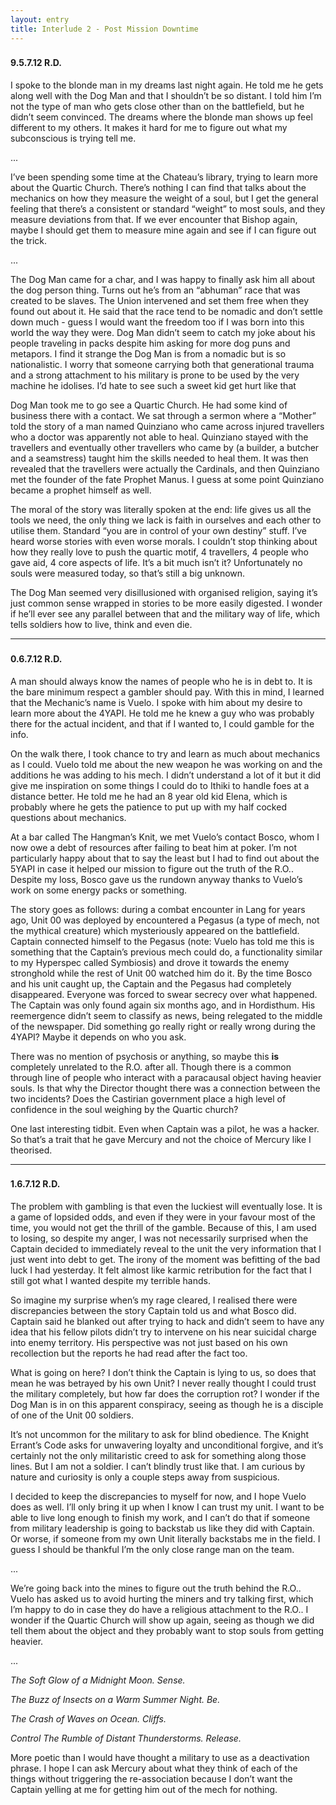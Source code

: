 ```yaml
---
layout: entry
title: Interlude 2 - Post Mission Downtime
---
```


<div class="header-row">
    <h3></h3>
    <h4>9.5.7.12 <span class="small-text">R.D.</span></h4>
</div>


I spoke to the blonde man in my dreams last night again. He told me he gets along well with the Dog Man and that I shouldn’t be so distant. I told him I’m not the type of man who gets close other than on the battlefield, but he didn’t seem convinced. The dreams where the blonde man shows up feel different to my others. It makes it hard for me to figure out what my subconscious is trying tell me. 

<div class="break">...</div>

I’ve been spending some time at the Chateau’s library, trying to learn more about the Quartic Church. There’s nothing I can find that talks about the mechanics on how they measure the weight of a soul, but I get the general feeling that there’s a consistent or standard “weight” to most souls, and they measure deviations from that. If we ever encounter that Bishop again, maybe I should get them to measure mine again and see if I can figure out the trick. 

<div class="break">...</div>
 
The Dog Man came for a char, and I was happy to finally ask him all about the dog person thing. Turns out he’s from an “abhuman” race that was created to be slaves. The Union intervened and set them free when they found out about it. He said that the race tend to be nomadic and don’t settle down much - guess I would want the freedom too if I was born into this world the way they were. Dog Man didn’t seem to catch my joke about his people traveling in packs despite him asking for more dog puns and metapors. I find it strange the Dog Man is from a nomadic but is so nationalistic. I worry that someone carrying both that generational trauma and a strong attachment to his military is prone to be used by the very machine he idolises. I’d hate to see such a sweet kid get hurt like that 

Dog Man took me to go see a Quartic Church. He had some kind of business there with a contact. We sat through a sermon where a “Mother” told the story of a man named Quinziano who came across injured travellers who a doctor was apparently not able to heal. Quinziano stayed with the travellers and eventually other travellers who came by (a builder, a butcher and a seamstress) taught him the skills needed to heal them. It was then revealed that the travellers were actually the Cardinals, and then Quinziano met the founder of the fate Prophet Manus. I guess at some point Quinziano became a prophet himself as well. 

The moral of the story was literally spoken at the end: life gives us all the tools we need, the only thing we lack is faith in ourselves and each other to utilise them. Standard “you are in control of your own destiny” stuff. I’ve heard worse stories with even worse morals. I couldn’t stop thinking about how they really love to push the quartic motif, 4 travellers, 4 people who gave aid, 4 core aspects of life. It’s a bit much isn’t it? Unfortunately no souls were measured today, so that’s still a big unknown. 

The Dog Man seemed very disillusioned with organised religion, saying it’s just common sense wrapped in stories  to be more easily digested. I wonder if he’ll ever see any parallel between that and the military way of life, which tells soldiers how to live, think and even die. 

<hr>

<div class="header-row">
    <h3></h3>
    <h4>0.6.7.12 <span class="small-text">R.D.</span></h4>
</div>

A man should always know the names of people who he is in debt to. It is the bare minimum respect a gambler should pay. With this in mind, I learned that the Mechanic’s name is Vuelo. I spoke with him about my desire to learn more about the 4YAPI. He told me he knew a guy who was probably there for the actual incident, and that if I wanted to, I could gamble for the info.

On the walk there, I took chance to try and learn as much about mechanics as I could. Vuelo told me about the new weapon he was working on and the additions he was adding to his mech. I didn’t understand a lot of it but it did give me inspiration on some things I could do to Ithiki to handle foes at a distance better. He told me he had an 8 year old kid Elena, which is probably where he gets the patience to put up with my half cocked questions about mechanics.

At a bar called The Hangman’s Knit, we met Vuelo’s contact Bosco, whom I now owe a debt of resources after failing to beat him at poker. I’m not particularly happy about that to say the least but I had to find out about the 5YAPI in case it helped our mission to figure out the truth of the R.O.. Despite my loss, Bosco gave us the rundown anyway thanks to Vuelo’s work on some energy packs or something.

The story goes as follows: during a combat encounter in Lang for years ago, Unit 00 was deployed by encountered a Pegasus (a type of mech, not the mythical creature) which mysteriously appeared on the battlefield. Captain connected himself to the Pegasus (note: Vuelo has told me this is something that the Captain’s previous mech could do, a functionality similar to my Hyperspec called Symbiosis) and drove it towards the enemy stronghold while the rest of Unit 00 watched him do it. By the time Bosco and his unit caught up, the Captain and the Pegasus had completely disappeared. Everyone was forced to swear secrecy over what happened. The Captain was only found again six months ago, and in Hordisthum. His reemergence didn’t seem to classify as news, being relegated to the middle of the newspaper. Did something go really right or really wrong during the 4YAPI? Maybe it depends on who you ask. 

There was no mention of psychosis or anything, so maybe this **is** completely unrelated to the R.O. after all. Though there is a common through line of people who interact with a paracausal object having heavier souls. Is that why the Director thought there was a connection between the two incidents? Does the Castirian government place a high level of confidence in the soul weighing by the Quartic church?

One last interesting tidbit. Even when Captain was a pilot, he was a hacker. So that’s a trait that he gave Mercury and not the choice of Mercury like I theorised. 

<hr>

<div class="header-row">
    <h3></h3>
    <h4>1.6.7.12 <span class="small-text">R.D.</span></h4>
</div>

The problem with gambling is that even the luckiest will eventually lose. It is a game of lopsided odds, and even if they were in your favour most of the time, you would not get the thrill of the gamble. Because of this, I am used to losing, so despite my anger, I was not necessarily surprised when the Captain decided to immediately reveal to the unit the very information that I just went into debt to get. The irony of the moment was befitting of the bad luck I had yesterday. It felt almost like karmic retribution for the fact that I still got what I wanted despite my terrible hands.

So imagine my surprise when’s my rage cleared, I realised there were discrepancies between the story Captain told us and what Bosco did. Captain said he blanked out after trying to hack and didn’t seem to have any idea that his fellow pilots didn’t try to intervene on his near suicidal charge into enemy territory. His perspective was not just based on his own recollection but the reports he had read after the fact too.

What is going on here? I don’t think the Captain is lying to us, so does that mean he was betrayed by his own Unit? I never really thought I could trust the military completely, but how far does the corruption rot? I wonder if the Dog Man is in on this apparent conspiracy, seeing as though he is a disciple of one of the Unit 00 soldiers. 

It’s not uncommon for the military to ask for blind obedience. The Knight Errant’s Code asks for unwavering loyalty and unconditional forgive, and it’s certainly not the only militaristic creed to ask for something along those lines. But I am not a soldier. I can’t blindly trust like that. I am curious by nature and curiosity is only a couple steps away from suspicious. 

I decided to keep the discrepancies to myself for now, and I hope Vuelo does as well. I’ll only bring it up when I know I can trust my unit. I want to be able to live long enough to finish my work, and I can’t do that if someone from military leadership is going to backstab us like they did with Captain. Or worse, if someone from my own Unit literally backstabs me in the field. I guess I should be thankful I’m the only close range man on the team. 

<div class="break">...</div>

We’re going back into the mines to figure out the truth behind the R.O.. Vuelo has asked us to avoid hurting the miners and try talking first, which I’m happy to do in case they do have a religious attachment to the R.O.. I wonder if the Quartic Church will show up again, seeing as though we did tell them about the object and they probably want to stop souls from getting heavier. 

<div class="break">...</div>

_The Soft Glow of a Midnight Moon. Sense._

_The Buzz of Insects on a Warm Summer Night. Be._

_The Crash of Waves on Ocean. Cliffs._

_Control The Rumble of Distant Thunderstorms. Release._

More poetic than I would have thought a military to use as a deactivation phrase. I hope I can ask Mercury about what they think of each of the things without triggering the re-association because I don’t want the Captain yelling at me for getting him out of the mech for nothing.